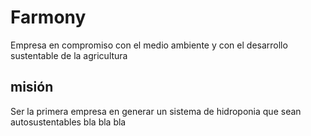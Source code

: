# Farmony
Empresa en compromiso con el medio ambiente y con el desarrollo sustentable de la agricultura
## misión
Ser la primera empresa en generar un sistema de hidroponia que sean autosustentables bla bla bla
